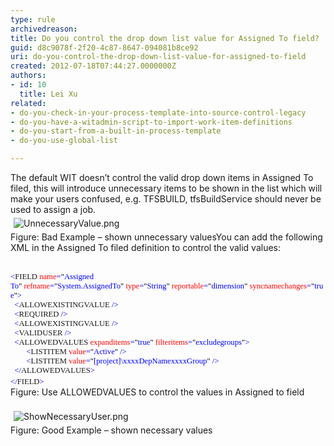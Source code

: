 ```yaml
---
type: rule
archivedreason: 
title: Do you control the drop down list value for Assigned To field?
guid: d8c9078f-2f20-4c87-8647-094081b8ce92
uri: do-you-control-the-drop-down-list-value-for-assigned-to-field
created: 2012-07-18T07:44:27.0000000Z
authors:
- id: 10
  title: Lei Xu
related:
- do-you-check-in-your-process-template-into-source-control-legacy
- do-you-have-a-witadmin-script-to-import-work-item-definitions
- do-you-start-from-a-built-in-process-template
- do-you-use-global-list

---
```



The default WIT doesn’t control the valid drop down
items in Assigned To filed, this will introduce unnecessary items to be shown
in the list which will make your users confused, e.g. TFSBUILD, tfsBuildService
should never be used to assign a job.<br><img src="/TFS/RulesToBetterTFSCustomization/PublishingImages/UnnecessaryValue.png" alt="UnnecessaryValue.png" class="ssw-rteStyle-ImageArea" style="margin&#58;5px;" /><br><span class="ssw-rteStyle-FigureBad">Figure&#58; Bad Example – shown unnecessary</span><span class="ssw-rteStyle-FigureBad"> values</span>You can add the following XML in the Assigned To filed definition to control the valid values​&#58;​​​​​​​
<br><excerpt class='endintro'></excerpt><br>
<div class="ssw-rteStyle-CodeArea"><span style="font-size&#58;9.5pt;font-family&#58;consolas;color&#58;blue;">&lt;</span><span style="font-size&#58;9.5pt;font-family&#58;consolas;">FIE​LD</span><span style="font-size&#58;9.5pt;font-family&#58;consolas;color&#58;blue;">&#160;</span><span style="font-size&#58;9.5pt;font-family&#58;consolas;color&#58;red;">name</span><span style="font-size&#58;9.5pt;font-family&#58;consolas;color&#58;blue;">=</span><span style="font-size&#58;9.5pt;font-family&#58;consolas;color&#58;black;">&quot;</span><span style="font-size&#58;9.5pt;font-family&#58;consolas;color&#58;blue;">Assigned To</span><span style="font-size&#58;9.5pt;font-family&#58;consolas;color&#58;black;">&quot;</span><span style="font-size&#58;9.5pt;font-family&#58;consolas;color&#58;blue;">&#160;</span><span style="font-size&#58;9.5pt;font-family&#58;consolas;color&#58;red;">refname</span><span style="font-size&#58;9.5pt;font-family&#58;consolas;color&#58;blue;">=</span><span style="font-size&#58;9.5pt;font-family&#58;consolas;color&#58;black;">&quot;</span><span style="font-size&#58;9.5pt;font-family&#58;consolas;color&#58;blue;">System.AssignedTo</span><span style="font-size&#58;9.5pt;font-family&#58;consolas;color&#58;black;">&quot;</span><span style="font-size&#58;9.5pt;font-family&#58;consolas;color&#58;blue;">&#160;</span><span style="font-size&#58;9.5pt;font-family&#58;consolas;color&#58;red;">type</span><span style="font-size&#58;9.5pt;font-family&#58;consolas;color&#58;blue;">=</span><span style="font-size&#58;9.5pt;font-family&#58;consolas;color&#58;black;">&quot;</span><span style="font-size&#58;9.5pt;font-family&#58;consolas;color&#58;blue;">String</span><span style="font-size&#58;9.5pt;font-family&#58;consolas;color&#58;black;">&quot;</span><span style="font-size&#58;9.5pt;font-family&#58;consolas;color&#58;blue;">&#160;</span><span style="font-size&#58;9.5pt;font-family&#58;consolas;color&#58;red;">reportable</span><span style="font-size&#58;9.5pt;font-family&#58;consolas;color&#58;blue;">=</span><span style="font-size&#58;9.5pt;font-family&#58;consolas;color&#58;black;">&quot;</span><span style="font-size&#58;9.5pt;font-family&#58;consolas;color&#58;blue;">dimension</span><span style="font-size&#58;9.5pt;font-family&#58;consolas;color&#58;black;">&quot;</span><span style="font-size&#58;9.5pt;font-family&#58;consolas;color&#58;blue;">&#160;</span><span style="font-size&#58;9.5pt;font-family&#58;consolas;color&#58;red;">syncnamechanges</span><span style="font-size&#58;9.5pt;font-family&#58;consolas;color&#58;blue;">=</span><span style="font-size&#58;9.5pt;font-family&#58;consolas;color&#58;black;">&quot;</span><span style="font-size&#58;9.5pt;font-family&#58;consolas;color&#58;blue;">true</span><span style="font-size&#58;9.5pt;font-family&#58;consolas;color&#58;black;">&quot;</span><span style="font-size&#58;9.5pt;font-family&#58;consolas;color&#58;blue;">&gt;<br></span><span style="font-size&#58;9.5pt;font-family&#58;consolas;color&#58;blue;">&#160; ​</span><span style="font-size&#58;9.5pt;font-family&#58;consolas;color&#58;blue;">&lt;</span><span style="font-size&#58;9.5pt;font-family&#58;consolas;">ALLOWEXISTINGVALUE</span><span style="font-size&#58;9.5pt;font-family&#58;consolas;color&#58;blue;">&#160;/&gt;<br></span><span style="font-size&#58;9.5pt;font-family&#58;consolas;color&#58;blue;">&#160;&#160;​&lt;</span><span style="font-size&#58;9.5pt;font-family&#58;consolas;">REQUIRED</span><span style="font-size&#58;9.5pt;font-family&#58;consolas;color&#58;blue;">&#160;/&gt;<br></span><span style="font-size&#58;9.5pt;font-family&#58;consolas;color&#58;blue;">&#160; &lt;</span><span style="font-size&#58;9.5pt;font-family&#58;consolas;">ALLOWEXISTINGVALUE</span><span style="font-size&#58;9.5pt;font-family&#58;consolas;color&#58;blue;">&#160;/&gt;<br></span><span style="font-size&#58;9.5pt;font-family&#58;consolas;color&#58;blue;">&#160; &lt;</span><span style="font-size&#58;9.5pt;font-family&#58;consolas;">VALIDUSER</span><span style="font-size&#58;9.5pt;font-family&#58;consolas;color&#58;blue;">&#160;/&gt;<br></span><span style="font-size&#58;9.5pt;font-family&#58;consolas;color&#58;blue;">&#160; &lt;</span><span style="font-size&#58;9.5pt;font-family&#58;consolas;">ALLOWEDVALUES</span><span style="font-size&#58;9.5pt;font-family&#58;consolas;color&#58;blue;">&#160;</span><span style="font-size&#58;9.5pt;font-family&#58;consolas;color&#58;red;">expanditems</span><span style="font-size&#58;9.5pt;font-family&#58;consolas;color&#58;blue;">=</span><span style="font-size&#58;9.5pt;font-family&#58;consolas;color&#58;black;">&quot;</span><span style="font-size&#58;9.5pt;font-family&#58;consolas;color&#58;blue;">true</span><span style="font-size&#58;9.5pt;font-family&#58;consolas;color&#58;black;">&quot;</span><span style="font-size&#58;9.5pt;font-family&#58;consolas;color&#58;blue;">&#160;</span><span style="font-size&#58;9.5pt;font-family&#58;consolas;color&#58;red;">filteritems</span><span style="font-size&#58;9.5pt;font-family&#58;consolas;color&#58;blue;">=</span><span style="font-size&#58;9.5pt;font-family&#58;consolas;color&#58;black;">&quot;</span><span style="font-size&#58;9.5pt;font-family&#58;consolas;color&#58;blue;">excludegroups</span><span style="font-size&#58;9.5pt;font-family&#58;consolas;color&#58;black;">&quot;</span><span style="font-size&#58;9.5pt;font-family&#58;consolas;color&#58;blue;">&gt;<br></span><span style="font-size&#58;9.5pt;font-family&#58;consolas;color&#58;blue;">&#160; &#160; &#160; &#160; &lt;</span><span style="font-size&#58;9.5pt;font-family&#58;consolas;">LISTITEM</span><span style="font-size&#58;9.5pt;font-family&#58;consolas;color&#58;blue;">&#160;</span><span style="font-size&#58;9.5pt;font-family&#58;consolas;color&#58;red;">value</span><span style="font-size&#58;9.5pt;font-family&#58;consolas;color&#58;blue;">=</span><span style="font-size&#58;9.5pt;font-family&#58;consolas;color&#58;black;">&quot;</span><span style="font-size&#58;9.5pt;font-family&#58;consolas;color&#58;blue;">Active</span><span style="font-size&#58;9.5pt;font-family&#58;consolas;color&#58;black;">&quot;</span><span style="font-size&#58;9.5pt;font-family&#58;consolas;color&#58;blue;">&#160;/&gt;<br></span><span style="font-size&#58;9.5pt;font-family&#58;consolas;color&#58;blue;">&#160; &#160; &#160; &#160; &lt;</span><span style="font-size&#58;9.5pt;font-family&#58;consolas;">LISTITEM</span><span style="font-size&#58;9.5pt;font-family&#58;consolas;color&#58;blue;">&#160;</span><span style="font-size&#58;9.5pt;font-family&#58;consolas;color&#58;red;">value</span><span style="font-size&#58;9.5pt;font-family&#58;consolas;color&#58;blue;">=</span><span style="font-size&#58;9.5pt;font-family&#58;consolas;color&#58;black;">&quot;</span><span style="font-size&#58;9.5pt;font-family&#58;consolas;color&#58;blue;">[project]\xxxxDepNamexxxxGroup</span><span style="font-size&#58;9.5pt;font-family&#58;consolas;color&#58;black;">&quot;</span><span style="font-size&#58;9.5pt;font-family&#58;consolas;color&#58;blue;">&#160;/&gt;<br></span><span style="font-size&#58;9.5pt;font-family&#58;consolas;color&#58;blue;">&#160; &lt;/</span><span style="font-size&#58;9.5pt;font-family&#58;consolas;">ALLOWEDVALUES</span><span style="font-size&#58;9.5pt;font-family&#58;consolas;color&#58;blue;">&gt;<br></span><span style="font-size&#58;9.5pt;font-family&#58;consolas;color&#58;blue;">&lt;/</span><span style="font-size&#58;9.5pt;font-family&#58;consolas;">FIELD</span><span style="font-size&#58;9.5pt;font-family&#58;consolas;color&#58;blue;">&gt;​</span>&#160;​<span style="color&#58;blue;font-family&#58;consolas;font-size&#58;9.5pt;">&#160; &#160;</span></div>
<div><span class="ssw-rteStyle-FigureNormal">Figure&#58; Use ALLOWEDVALUES to control the values in Assigned to field<br><br><img src="/TFS/RulesToBetterTFSCustomization/PublishingImages/ShowNecessaryUser.png" alt="ShowNecessaryUser.png" class="ssw-rteStyle-ImageArea" style="margin&#58;5px;" /><br><span class="ssw-rteStyle-FigureGood">Figure&#58; Good Example – shown necessary values</span></span></div>


